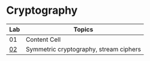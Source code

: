 # Cryptography

| Lab  | Topics |
| ------------- | ------------- |
| 01  | Content Cell  |
| [02](https://github.com/basiav/Cryptography/blob/main/Laboratorium-02-2021-work.ipynb)  | Symmetric cryptography, stream ciphers |
